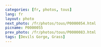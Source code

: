 ```yaml
---
categories: [fr, photos, tous]
lang: fr
layout: photo
next_photo: /fr/photos/tous/P0000054.html
picname: P0000055
prev_photo: /fr/photos/tous/P0000083.html
tags: [Devils Gorge, Grass]
---
```

